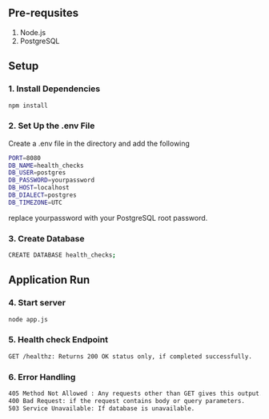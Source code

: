 ## Pre-requsites
1. Node.js
2. PostgreSQL

## Setup

### 1. Install Dependencies
```sh
npm install
```
### 2. Set Up the .env File
Create a .env file in the directory and add the following
```sh
PORT=8080
DB_NAME=health_checks
DB_USER=postgres
DB_PASSWORD=yourpassword
DB_HOST=localhost
DB_DIALECT=postgres
DB_TIMEZONE=UTC
```
replace yourpassword with your PostgreSQL root password.

### 3. Create Database
```sh
CREATE DATABASE health_checks;
```
## Application Run
### 4. Start server
```sh
node app.js
```
### 5. Health check Endpoint
```sh
GET /healthz: Returns 200 OK status only, if completed successfully.
```
### 6. Error Handling
```sh
405 Method Not Allowed : Any requests other than GET gives this output.
400 Bad Request: if the request contains body or query parameters.
503 Service Unavailable: If database is unavailable.
```
